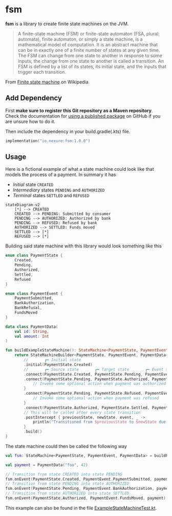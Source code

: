 # fsm
**fsm** is a library to create finite state machines on the JVM.

 > A finite-state machine (FSM) or finite-state automaton (FSA, plural: automata), finite automaton, or simply a state machine, is a mathematical model of computation. It is an abstract machine that can be in exactly one of a finite number of states at any given time. The FSM can change from one state to another in response to some inputs; the change from one state to another is called a transition. An FSM is defined by a list of its states, its initial state, and the inputs that trigger each transition.

From [Finite state machine](https://en.wikipedia.org/wiki/Finite-state_machine) on Wikipedia

## Add Dependency
First **make sure to register this Git repository as a Maven repository**. Check the documentation for [using a published package](https://docs.github.com/en/packages/working-with-a-github-packages-registry/working-with-the-gradle-registry#using-a-published-package) on GitHub if you are unsure how to do it. 

Then include the dependency in your build.gradle(.kts) file.
```kotlin
implementation("io.nexure:fsm:1.0.0")
```

 ## Usage
 Here is a fictional example of what a state machine could look like that models the process of a
 payment. In summary it has
 - _Initial_ state `CREATED`
 - _Intermediary_ states `PENDING` and `AUTHORIZED`
 - _Terminal_ states `SETTLED` and `REFUSED`

 ```mermaid
 stateDiagram-v2
     [*] --> CREATED
     CREATED --> PENDING: Submitted by consumer
     PENDING --> AUTHORIZED: Authorized by bank
     PENDING --> REFUSED: Refused by bank
     AUTHORIZED --> SETTLED: Funds moved
     SETTLED --> [*]
     REFUSED --> [*]
 ```

Building said state machine with this library would look something like this

```kotlin
enum class PaymentState {
    Created,
    Pending,
    Authorized,
    Settled,
    Refused
}

enum class PaymentEvent {
    PaymentSubmitted,
    BankAuthorization,
    BankRefusal,
    FundsMoved
}

data class PaymentData(
    val id: String,
    val amount: Int
)

fun buildExampleStateMachine(): StateMachine<PaymentState, PaymentEvent, PaymentData> {
    return StateMachineBuilder<PaymentState, PaymentEvent, PaymentData>()
        //       ┏━ Initial state
        .initial(PaymentState.Created)
        //       ┏━ Source state       ┏━ Target state       ┏━ Event triggering transition
        .connect(PaymentState.Created, PaymentState.Pending, PaymentEvent.PaymentSubmitted)
        .connect(PaymentState.Pending, PaymentState.Authorized, PaymentEvent.BankAuthorization) {
            // Invoke some optional action when payment was authorized
        }
        .connect(PaymentState.Pending, PaymentState.Refused, PaymentEvent.BankRefusal) {
            // Invoke some optional action when payment was refused
        }
        .connect(PaymentState.Authorized, PaymentState.Settled, PaymentEvent.FundsMoved)
        // This will be called after every state transition
        .postIntercept { previousState, newState, event, _ ->
            println("Transitioned from $previousState to $newState due to event $event")
        }
        .build()
}
```

 The state machine could then be called the following way

```kotlin
val fsm: StateMachine<PaymentState, PaymentEvent, PaymentData> = buildExampleStateMachine()

val payment = PaymentData("foo", 42)

// Transition from state CREATED into state PENDING
fsm.onEvent(PaymentState.Created, PaymentEvent.PaymentSubmitted, payment)
// Transition from state PENDING into state AUTHORIZED
fsm.onEvent(PaymentState.Pending, PaymentEvent.BankAuthorization, payment)
// Transition from state AUTHORIZED into state SETTLED
fsm.onEvent(PaymentState.Authorized, PaymentEvent.FundsMoved, payment)
```

This example can also be found in the file [ExampleStateMachineTest.kt](lib/src/test/kotlin/io/nexure/fsm/ExampleStateMachine.kt).
